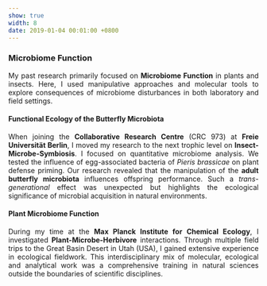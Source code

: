 ```yaml
---
show: true
width: 8
date: 2019-01-04 00:01:00 +0800
---
```


<div class="p-4" style="text-align: justify;">
    <h3>Microbiome Function</h3>
        <p>
       My past research primarily focused on <strong>Microbiome Function</strong> in plants and insects. Here, I used manipulative approaches and molecular tools to explore consequences of microbiome disturbances in both laboratory and field settings.  </p>
    <p>
          <h4>Functional Ecology of the Butterfly Microbiota</h4>
            When joining the <strong>Collaborative Research Centre</strong> (CRC 973) at <strong>Freie Universität Berlin</strong>, I moved my research to the next trophic level on <strong>Insect-Microbe-Symbiosis</strong>. I focused on quantitative microbiome analysis. We tested the influence of egg-associated bacteria of <i>Pieris brassicae</i> on plant defense priming. Our research revealed that the manipulation of the <strong>adult butterfly microbiota</strong> influences offspring performance. Such a <i>trans-generational</i> effect was unexpected but highlights the ecological significance of microbial acquisition in natural environments. </p>
                      <p>
          <h4>Plant Microbiome Function</h4>
            During my time at the <strong>Max Planck Institute for Chemical Ecology</strong>, I investigated <strong>Plant-Microbe-Herbivore</strong> interactions. Through multiple field trips to the Great Basin Desert in Utah (USA), I gained extensive experience in ecological fieldwork. This interdisciplinary mix of molecular, ecological and analytical work was a comprehensive training in natural sciences outside the boundaries of scientific disciplines.   </p>
    </div>
